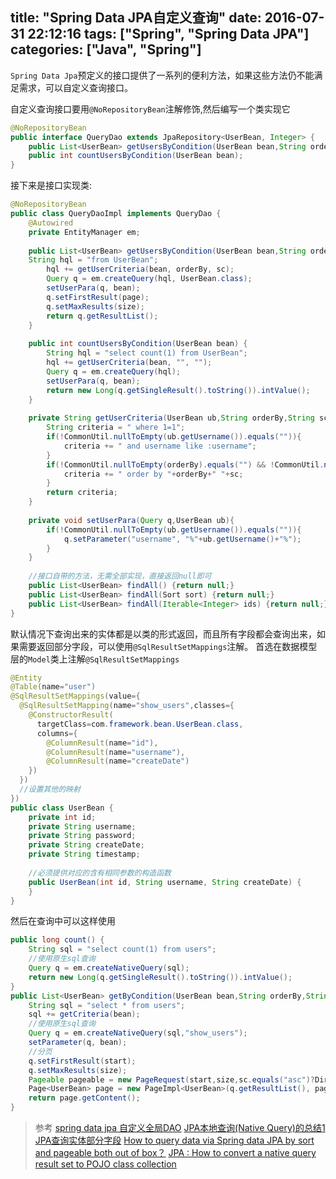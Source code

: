 title: "Spring Data JPA自定义查询"
date: 2016-07-31 22:12:16
tags: ["Spring", "Spring Data JPA"]
categories: ["Java", "Spring"]
---

`Spring Data Jpa`预定义的接口提供了一系列的便利方法，如果这些方法仍不能满足需求，可以自定义查询接口。

自定义查询接口要用`@NoRepositoryBean`注解修饰,然后编写一个类实现它
```java
@NoRepositoryBean
public interface QueryDao extends JpaRepository<UserBean, Integer> {
    public List<UserBean> getUsersByCondition(UserBean bean,String orderBy, String sc, int page, int size);
    public int countUsersByCondition(UserBean bean);
}
```
接下来是接口实现类:
```java
@NoRepositoryBean
public class QueryDaoImpl implements QueryDao {
    @Autowired
	private EntityManager em;
	
	public List<UserBean> getUsersByCondition(UserBean bean,String orderBy, String sc, int page, int size) {
	String hql = "from UserBean";
		hql += getUserCriteria(bean, orderBy, sc);
		Query q = em.createQuery(hql, UserBean.class);
		setUserPara(q, bean);
		q.setFirstResult(page);
		q.setMaxResults(size);
		return q.getResultList();
	}
	
	public int countUsersByCondition(UserBean bean) {
		String hql = "select count(1) from UserBean";
		hql += getUserCriteria(bean, "", "");
		Query q = em.createQuery(hql);
		setUserPara(q, bean);
		return new Long(q.getSingleResult().toString()).intValue();
	}
	
	private String getUserCriteria(UserBean ub,String orderBy,String sc){
		String criteria = " where 1=1";
		if(!CommonUtil.nullToEmpty(ub.getUsername()).equals("")){
			criteria += " and username like :username";
		}
		if(!CommonUtil.nullToEmpty(orderBy).equals("") && !CommonUtil.nullToEmpty(sc).equals("")){
			criteria += " order by "+orderBy+" "+sc;
		}
		return criteria;
	}
	
	private void setUserPara(Query q,UserBean ub){
		if(!CommonUtil.nullToEmpty(ub.getUsername()).equals("")){
			q.setParameter("username", "%"+ub.getUsername()+"%");
		}
	}
	
	//接口自带的方法，无需全部实现，直接返回null即可
	public List<UserBean> findAll() {return null;}
	public List<UserBean> findAll(Sort sort) {return null;}
	public List<UserBean> findAll(Iterable<Integer> ids) {return null;}
}
```

默认情况下查询出来的实体都是以类的形式返回，而且所有字段都会查询出来，如果需要返回部分字段，可以使用`@SqlResultSetMappings`注解。
首选在数据模型层的`Model`类上注解`@SqlResultSetMappings`
```java
@Entity
@Table(name="user")
@SqlResultSetMappings(value={
  @SqlResultSetMapping(name="show_users",classes={
    @ConstructorResult(
	  targetClass=com.framework.bean.UserBean.class,
	  columns={
		@ColumnResult(name="id"),
		@ColumnResult(name="username"),
		@ColumnResult(name="createDate")
	})
  })
  //设置其他的映射
})
public class UserBean {
    private int id;
	private String username;
	private String password;
	private String createDate;
	private String timestamp;
	
	//必须提供对应的含有相同参数的构造函数
	public UserBean(int id, String username, String createDate) { 
	}
}
```
然后在查询中可以这样使用
```java
public long count() {
	String sql = "select count(1) from users";
	//使用原生sql查询
	Query q = em.createNativeQuery(sql);
	return new Long(q.getSingleResult().toString()).intValue();
}
public List<UserBean> getByCondition(UserBean bean,String orderBy,String sc, int start, int size){
	String sql = "select * from users";
	sql += getCriteria(bean);
	//使用原生sql查询
	Query q = em.createNativeQuery(sql,"show_users");
	setParameter(q, bean);
	//分页
	q.setFirstResult(start);
	q.setMaxResults(size);
	Pageable pageable = new PageRequest(start,size,sc.equals("asc")?Direction.ASC:Direction.DESC,orderBy);
	Page<UserBean> page = new PageImpl<UserBean>(q.getResultList(), pageable, count());
	return page.getContent();
}
```
> 参考
> [spring data jpa 自定义全局DAO](http://hejiantx.blog.163.com/blog/static/61867342013691040295/)
> [JPA本地查询(Native Query)的总结1](http://okcomputer2009.iteye.com/blog/397465)
> [JPA查询实体部分字段](http://xiaofan-0204.iteye.com/blog/1207958)
> [How to query data via Spring data JPA by sort and pageable both out of box？](http://stackoverflow.com/questions/10527124/how-to-query-data-via-spring-data-jpa-by-sort-and-pageable-both-out-of-box)
> [JPA : How to convert a native query result set to POJO class collection](http://stackoverflow.com/questions/13012584/jpa-how-to-convert-a-native-query-result-set-to-pojo-class-collection)
